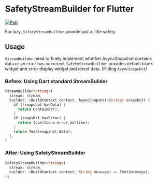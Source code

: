 # SafetyStreamBuilder for Flutter

[![Pub](https://img.shields.io/pub/v/safety_stream_builder.svg)](https://pub.dartlang.org/packages/safety_stream_builder)

For lazy, `SafetyStreamBuilder` provide just a little safety.

## Usage

`StreamBuilder` need to finely implement whether AsyncSnapshot contains data or an error has occurred.
`SafetyStreamBuilder` provides default blank widget and error display widget and direct data. (Hiding `AsyncSnapshot`)

### Before: Using Dart standard StreamBuilder

```dart
StreamBuilder<String>(
  stream: stream,
  builder: (BuildContext context, AsyncSnapshot<String> snapshot) {
    if (!snapshot.hasData) {
      return Container();
    }
    if (snapshot.hasError) {
      return Icon(Icons.error_outline);
    }
    return Text(snapshot.data);
  },
)
```

### After: Using SafetyStreamBuilder


```dart
SafetyStreamBuilder<String>(
  stream: stream,
  builder: (BuildContext context, String message) => Text(message),
);
```